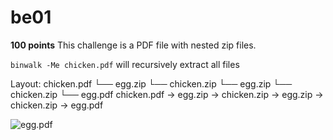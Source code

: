 # be01
 **100 points**
This challenge is a PDF file with nested zip files.

`binwalk -Me chicken.pdf` will recursively extract all files

Layout:
chicken.pdf
└── egg.zip
    └── chicken.zip
        └── egg.zip
            └── chicken.zip
                └── egg.pdf
chicken.pdf -> egg.zip -> chicken.zip -> egg.zip -> chicken.zip -> egg.pdf

![egg.pdf]("https://i.imgur.com/7N83CBD.png")
